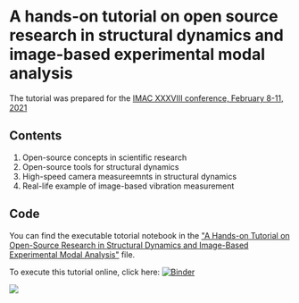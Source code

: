 # A hands-on tutorial on open source research in structural dynamics and image-based experimental modal analysis

The tutorial was prepared for the [IMAC XXXVIII conference, February 8-11, 2021](https://sem.org/imac)

## Contents

1. Open-source concepts in scientific research
2. Open-source tools for structural dynamics
3. High-speed camera measureemnts in structural dynamics
4. Real-life example of image-based vibration measurement

## Code

You can find the executable totorial notebook in the ["A Hands-on Tutorial on Open-Source Research in Structural Dynamics and Image-Based Experimental Modal Analysis"](./Open-Source%20Research%20in%20Structural%20Dynamics%2C%20Image-Based%20Experimental%20Modal%20Analysis.ipynb) file.

To execute this tutorial online, click here: [![Binder](https://mybinder.org/badge_logo.svg)](https://mybinder.org/v2/gh/ladisk/open_source_research_in_structural_dynamics/master)

[![](http://www.ladisk.si/data/pic/Summer%20School%20on%20High-speed%20Image%20Based%20Experimental%20Modal%20Analysis%20&%20Open%20Source%20Tools%202020.png)](http://www.ladisk.si/imageEMASummer.php)
